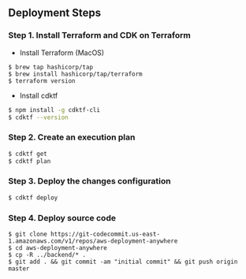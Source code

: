 

## Deployment Steps
###  Step 1. Install Terraform and CDK on Terraform

- Install Terraform (MacOS)

```
$ brew tap hashicorp/tap
$ brew install hashicorp/tap/terraform
$ terraform version
```

- Install cdktf

```bash
$ npm install -g cdktf-cli
$ cdktf --version
```

###  Step 2. Create an execution plan

```bash
$ cdktf get
$ cdktf plan
```

###  Step 3. Deploy the changes configuration

```bash
$ cdktf deploy
```

###  Step 4. Deploy source code

```
$ git clone https://git-codecommit.us-east-1.amazonaws.com/v1/repos/aws-deployment-anywhere
$ cd aws-deployment-anywhere
$ cp -R ../backend/* .
$ git add . && git commit -am "initial commit" && git push origin master
```

